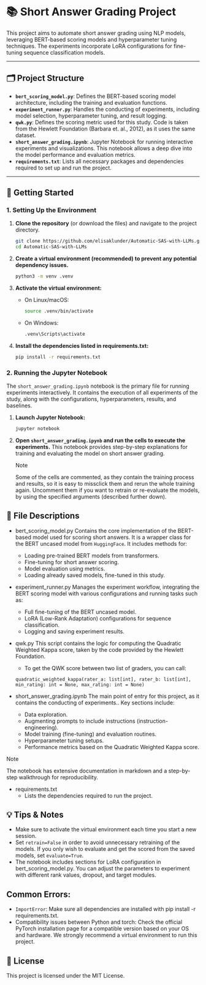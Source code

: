 # 📚 Short Answer Grading Project

This project aims to automate short answer grading using NLP models, leveraging BERT-based scoring models and hyperparameter tuning techniques. The experiments incorporate LoRA configurations for fine-tuning sequence classification models. 

---

## 🗂️ Project Structure

- **`bert_scoring_model.py`**: Defines the BERT-based scoring model architecture, including the training and evaluation functions.
- **`experiment_runner.py`**: Handles the conducting of experiments, including model selection, hyperparameter tuning, and result logging.
- **`qwk.py`**: Defines the scoring metric used for this study. Code is taken from the Hewlett Foundation (Barbara et. al., 2012), as it uses the same dataset.
- **`short_answer_grading.ipynb`**: Jupyter Notebook for running interactive experiments and visualizations. This notebook allows a deep dive into the model performance and evaluation metrics.
- **`requirements.txt`**: Lists all necessary packages and dependencies required to set up and run the project.
---

## 🚀 Getting Started

### 1. Setting Up the Environment

1. **Clone the repository** (or download the files) and navigate to the project directory.
   
   ```bash
   git clone https://github.com/elisaklunder/Automatic-SAS-with-LLMs.git
   cd Automatic-SAS-with-LLMs
2. **Create a virtual environment (recommended) to prevent any potential dependency issues.**
    ```bash
    python3 -m venv .venv
3. **Activate the virtual environment:**
    - On Linux/macOS:
        ```bash
        source .venv/bin/activate
    - On Windows:
        ```bash
        .venv\Scripts\activate
4. **Install the dependencies listed in requirements.txt:**
    ```bash
    pip install -r requirements.txt
### 2. Running the Jupyter Notebook
The `short_answer_grading.ipynb` notebook is the primary file for running experiments interactively.
It contains the execution of all experiments of the study, along with the configurations, hyperparameters, results, and baselines.

1. **Launch Jupyter Notebook:**
    ```bash
    jupyter notebook
2. **Open `short_answer_grading.ipynb` and run the cells to execute the experiments.**
    This notebook provides step-by-step explanations for training and evaluating the model on short answer grading.
    > [!NOTE]
    > Some of the cells are commented, as they contain the training process and results, so it is easy to missclick them and rerun the whole training again. Uncomment them if you want to retrain or re-evaluate the models, by using the specified arguments (described further down).


## 📂 File Descriptions

- bert_scoring_model.py
    Contains the core implementation of the BERT-based model used for scoring short answers. It is a wrapper class for the BERT uncased model from `HuggingFace`. It includes methods for:
    - Loading pre-trained BERT models from transformers.
    - Fine-tuning for short answer scoring.
    - Model evaluation using metrics.
    - Loading already saved models, fine-tuned in this study.

- experiment_runner.py
    Manages the experiment workflow, integrating the BERT scoring model with various configurations and running tasks such as:
    - Full fine-tuning of the BERT uncased model.
    - LoRA (Low-Rank Adaptation) configurations for sequence classification.
    - Logging and saving experiment results.

- qwk.py
    This script contains the logic for computing the Quadratic Weighted Kappa score, taken by the code provided by the Hewlett Foundation.
    - To get the QWK score between two list of graders, you can call:

    `quadratic_weighted_kappa(rater_a: list[int], rater_b: list[int], min_rating: int = None, max_rating: int = None)`


- short_answer_grading.ipynb
    The main point of entry for this project, as it contains the conducting of experiments.. Key sections include:
    - Data exploration.
    - Augmenting prompts to include instructions (instruction-engineering).
    - Model training (fine-tuning) and evaluation routines.
    - Hyperparameter tuning setups.
    - Performance metrics based on the Quadratic Weighted Kappa score.
> [!NOTE]
> The notebook has extensive documentation in markdown and a step-by-step walkthrough for reproducibility.

- requirements.txt
    - Lists the dependencies required to run the project.

## 💡 Tips & Notes
- Make sure to activate the virtual environment each time you start a new session.
- Set `retrain=False` in order to avoid unnecessary retraining of the models. If you only wish to evaluate and get the scored from the saved models, set `evaluate=True`.
- The notebook includes sections for LoRA configuration in bert_scoring_model.py. You can adjust the parameters to experiment with different rank values, dropout, and target modules.

## Common Errors:

- `ImportError`: Make sure all dependencies are installed with pip install -r requirements.txt.
- Compatibility issues between Python and torch: Check the official PyTorch installation page for a compatible version based on your OS and hardware. We strongly recommend a virtual environment to run this project.

## 📄 License
This project is licensed under the MIT License.